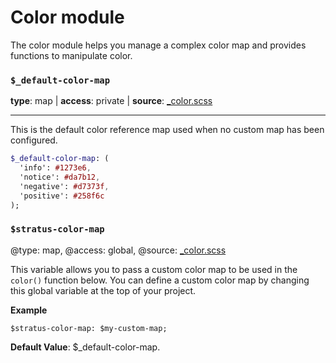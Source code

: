 # Color module
The color module helps you manage a complex color map and provides functions to manipulate color.
### `$_default-color-map`
**type**: map | **access**: private | **source**: [_color.scss](https://github.com/MattMcAdams/stratus/blob/master/src/partials/_color.scss)
_______

This is the default color reference map used when no custom map has been configured.
```sass
$_default-color-map: (
  'info': #1273e6,
  'notice': #da7b12,
  'negative': #d7373f,
  'positive': #258f6c
);
```

### `$stratus-color-map`
@type: map, @access: global, @source: [_color.scss](https://github.com/MattMcAdams/stratus/blob/master/src/partials/_color.scss)

This variable allows you to pass a custom color map to be used in the `color()` function below. You can define a custom color map by changing this global variable at the top of your project.

**Example**
```
$stratus-color-map: $my-custom-map;
```

**Default Value**: $_default-color-map.
